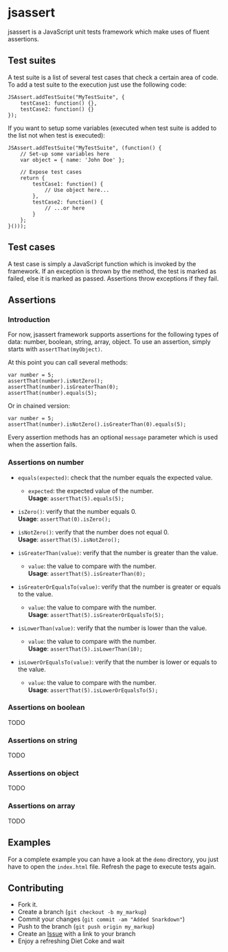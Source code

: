jsassert
========

jsassert is a JavaScript unit tests framework which make uses of fluent assertions.

Test suites
-----------

A test suite is a list of several test cases that check a certain area of code.
To add a test suite to the execution just use the following code:
```
JSAssert.addTestSuite("MyTestSuite", {
    testCase1: function() {},
    testCase2: function() {}
});
```

If you want to setup some variables (executed when test suite is added to the list not when test is executed):
```
JSAssert.addTestSuite("MyTestSuite", (function() {
    // Set-up some variables here
    var object = { name: 'John Doe' };

    // Expose test cases
    return {
        testCase1: function() {
			// Use object here...
		},
        testCase2: function() {
			// ...or here
		}
    };
}()));
```

Test cases
----------

A test case is simply a JavaScript function which is invoked by the framework. If an exception is thrown by the method, the test is marked
as failed, else it is marked as passed. Assertions throw exceptions if they fail.


Assertions
----------

### Introduction

For now, jsassert framework supports assertions for the following types of data: number, boolean, string, array, object.
To use an assertion, simply starts with `assertThat(myObject)`.

At this point you can call several methods:
```
var number = 5;
assertThat(number).isNotZero();
assertThat(number).isGreaterThan(0);
assertThat(number).equals(5);
```

Or in chained version:
```
var number = 5;
assertThat(number).isNotZero().isGreaterThan(0).equals(5);
```

Every assertion methods has an optional `message` parameter which is used when the assertion fails.

### Assertions on number

-   `equals(expected)`: check that the number equals the expected value.
    -   `expected`: the expected value of the number.<br/>
    **Usage**: `assertThat(5).equals(5);`

-   `isZero()`: verify that the number equals 0.<br/>
    **Usage**: `assertThat(0).isZero();`

-   `isNotZero()`: verify that the number does not equal 0.<br/>
    **Usage**: `assertThat(5).isNotZero();`

-   `isGreaterThan(value)`: verify that the number is greater than the value.
    -   `value`: the value to compare with the number.<br/>
    **Usage**: `assertThat(5).isGreaterThan(0);`

-   `isGreaterOrEqualsTo(value)`: verify that the number is greater or equals to the value.
    -   `value`: the value to compare with the number.<br/>
    **Usage**: `assertThat(5).isGreaterOrEqualsTo(5);`

-   `isLowerThan(value)`: verify that the number is lower than the value.
    -   `value`: the value to compare with the number.<br/>
    **Usage**: `assertThat(5).isLowerThan(10);`

-   `isLowerOrEqualsTo(value)`: verify that the number is lower or equals to the value.
    -   `value`: the value to compare with the number.<br/>
    **Usage**: `assertThat(5).isLowerOrEqualsTo(5);`

### Assertions on boolean

TODO

### Assertions on string

TODO

### Assertions on object

TODO

### Assertions on array

TODO


Examples
--------

For a complete example you can have a look at the `demo` directory, you just have to open the `index.html` file.
Refresh the page to execute tests again.


Contributing
------------

-   Fork it.
-   Create a branch (`git checkout -b my_markup`)
-   Commit your changes (`git commit -am "Added Snarkdown"`)
-   Push to the branch (`git push origin my_markup`)
-   Create an [Issue](https://github.com/mkhelif/jsassert/issues) with a link to your branch
-   Enjoy a refreshing Diet Coke and wait